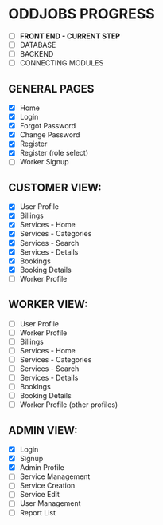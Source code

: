 # ODDJOBS PROGRESS
- [ ] **FRONT END - CURRENT STEP**
- [ ] DATABASE
- [ ] BACKEND
- [ ] CONNECTING MODULES

## GENERAL PAGES
- [X] Home
- [X] Login
- [X] Forgot Password
- [X] Change Password
- [X] Register
- [X] Register (role select)
- [ ] Worker Signup

## CUSTOMER VIEW:
- [X] User Profile
- [X] Billings
- [X] Services - Home
- [X] Services - Categories
- [X] Services - Search
- [X] Services - Details
- [X] Bookings
- [X] Booking Details
- [ ] Worker Profile

## WORKER VIEW:
- [ ] User Profile
- [ ] Worker Profile
- [ ] Billings
- [ ] Services - Home
- [ ] Services - Categories
- [ ] Services - Search
- [ ] Services - Details
- [ ] Bookings
- [ ] Booking Details
- [ ] Worker Profile (other profiles)

## ADMIN VIEW:
- [X] Login
- [X] Signup
- [X] Admin Profile
- [ ] Service Management
- [ ] Service Creation
- [ ] Service Edit
- [ ] User Management
- [ ] Report List
